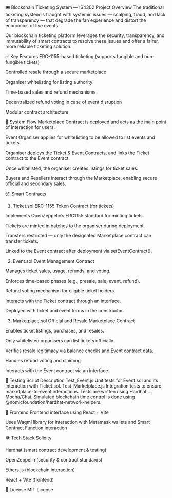 🎟️ Blockchain Ticketing System — IS4302 Project
Overview
The traditional ticketing system is fraught with systemic issues — scalping, fraud, and lack of transparency — that degrade the fan experience and distort the economics of live events.

Our blockchain ticketing platform leverages the security, transparency, and immutability of smart contracts to resolve these issues and offer a fairer, more reliable ticketing solution.

✅ Key Features
ERC-1155-based ticketing (supports fungible and non-fungible tickets)

Controlled resale through a secure marketplace

Organiser whitelisting for listing authority

Time-based sales and refund mechanisms

Decentralized refund voting in case of event disruption

Modular contract architecture

🔁 System Flow
Marketplace Contract is deployed and acts as the main point of interaction for users.

Event Organiser applies for whitelisting to be allowed to list events and tickets.

Organiser deploys the Ticket & Event Contracts, and links the Ticket contract to the Event contract.

Once whitelisted, the organiser creates listings for ticket sales.

Buyers and Resellers interact through the Marketplace, enabling secure official and secondary sales.

📦 Smart Contracts

1. Ticket.sol
   ERC-1155 Token Contract (for tickets)

Implements OpenZeppelin’s ERC1155 standard for minting tickets.

Tickets are minted in batches to the organiser during deployment.

Transfers restricted — only the designated Marketplace contract can transfer tickets.

Linked to the Event contract after deployment via setEventContract().

2. Event.sol
   Event Management Contract

Manages ticket sales, usage, refunds, and voting.

Enforces time-based phases (e.g., presale, sale, event, refund).

Refund voting mechanism for eligible ticket holders.

Interacts with the Ticket contract through an interface.

Deployed with ticket and event terms in the constructor.

3. Marketplace.sol
   Official and Resale Marketplace Contract

Enables ticket listings, purchases, and resales.

Only whitelisted organisers can list tickets officially.

Verifies resale legitimacy via balance checks and Event contract data.

Handles refund voting and claiming.

Interacts with the Event contract via an interface.

🧪 Testing
Script Description
Test_Event.js Unit tests for Event.sol and its interaction with Ticket.sol.
Test_Marketplace.js Integration tests to ensure marketplace-to-event interactions.
Tests are written using Hardhat + Mocha/Chai. Simulated blockchain time control is done using @nomicfoundation/hardhat-network-helpers.

🔗 Frontend
Frontend interface using React + Vite

Uses Wagmi library for interaction with Metamask wallets and Smart Contract Function interaction

🛠 Tech Stack
Solidity

Hardhat (smart contract development & testing)

OpenZeppelin (security & contract standards)

Ethers.js (blockchain interaction)

React + Vite (frontend)

📄 License
MIT License
